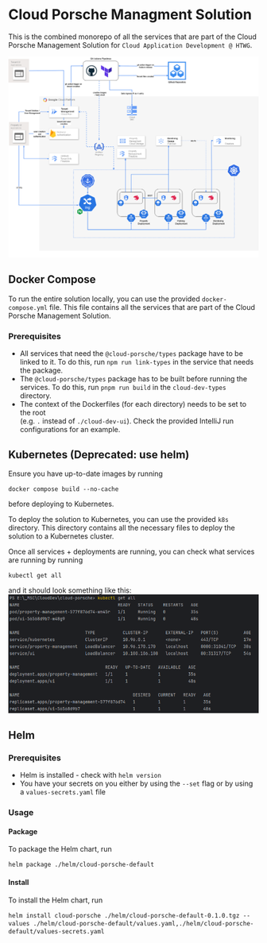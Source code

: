 # Cloud Porsche Managment Solution

This is the combined monorepo of all the services that are part of the Cloud Porsche Management Solution for
`Cloud Application Development @ HTWG`.

![Cloud Porsche Management Solution](./system-overview.png)

## Docker Compose

To run the entire solution locally, you can use the provided `docker-compose.yml` file. This file contains all the
services that are part of the Cloud Porsche Management Solution.

### Prerequisites

- All services that need the `@cloud-porsche/types` package have to be linked to it. To do this, run
  `npm run link-types` in the service that needs the package.
- The `@cloud-porsche/types` package has to be built before running the services. To do this, run `pnpm run build` in
  the
  `cloud-dev-types` directory.
- The context of the Dockerfiles (for each directory) needs to be set to the root  
  (e.g. `.` instead of `./cloud-dev-ui`). Check the provided IntelliJ run configurations for an example.

## Kubernetes (Deprecated: use helm)

Ensure you have up-to-date images by running

```
docker compose build --no-cache
```

before deploying to Kubernetes.

To deploy the solution to Kubernetes, you can use the provided `k8s` directory. This directory contains all the
necessary files to deploy the solution to a Kubernetes cluster.

Once all services + deployments are running, you can check what services are running by running

```
kubectl get all
```

and it should look something like this:
![example-get-all](./helm/example-get-all.png)

## Helm

### Prerequisites

- Helm is installed - check with `helm version`
- You have your secrets on you either by using the `--set` flag or by using a `values-secrets.yaml` file

### Usage

#### Package

To package the Helm chart, run

```
helm package ./helm/cloud-porsche-default 
```

#### Install

To install the Helm chart, run

```
helm install cloud-porsche ./helm/cloud-porsche-default-0.1.0.tgz --values ./helm/cloud-porsche-default/values.yaml,./helm/cloud-porsche-default/values-secrets.yaml
```
